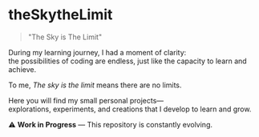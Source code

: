 # theSkytheLimit

> "The Sky is The Limit"

During my learning journey, I had a moment of clarity:  
the possibilities of coding are endless, just like the capacity to learn and achieve.

To me, *The sky is the limit* means there are no limits.

Here you will find my small personal projects—  
explorations, experiments, and creations that I develop to learn and grow.

⚠️ **Work in Progress** — This repository is constantly evolving.
